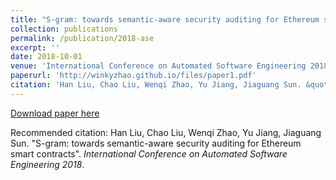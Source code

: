 ```yaml
---
title: "S-gram: towards semantic-aware security auditing for Ethereum smart contracts"
collection: publications
permalink: /publication/2018-ase
excerpt: ''
date: 2018-10-01
venue: 'International Conference on Automated Software Engineering 2018'
paperurl: 'http://winkyzhao.github.io/files/paper1.pdf'
citation: 'Han Liu, Chao Liu, Wenqi Zhao, Yu Jiang, Jiaguang Sun. &quot;S-gram: towards semantic-aware security auditing for Ethereum smart contracts.&quot; <i>International Conference on Automated Software Engineering 2018</i>.'
---
```


[Download paper here](http://winkyzhao.github.io/files/paper1.pdf)

Recommended citation: Han Liu, Chao Liu, Wenqi Zhao, Yu Jiang, Jiaguang Sun. "S-gram: towards semantic-aware security auditing for Ethereum smart contracts". <i>International Conference on Automated Software Engineering 2018</i>.
